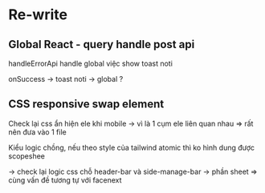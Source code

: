 # Re-write

## Global React - query handle post api

handleErrorApi
handle global việc show toast noti

onSuccess -> toast noti -> global ?

## CSS responsive swap element

Check lại css ẩn hiện ele khi mobile
-> vì là 1 cụm ele liên quan nhau => rất nên đưa vào 1 file

Kiểu logic chồng, nếu theo style của tailwind atomic thì ko hình dung được scopeshee

-> check lại logic css chỗ header-bar và side-manage-bar
-> phần sheet
=> cùng vấn đề tương tự với facenext
